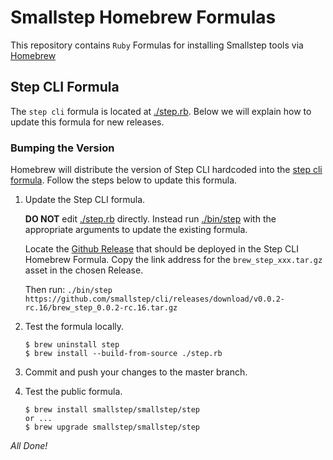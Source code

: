 # Smallstep Homebrew Formulas

This repository contains `Ruby` Formulas for installing Smallstep tools via
[Homebrew](https://brew.sh/)

## Step CLI Formula

The `step cli` formula is located at [./step.rb](./step.rb). Below we will
explain how to update this formula for new releases.

### Bumping the Version

Homebrew will distribute the version of Step CLI hardcoded into the
[step cli formula](./step.rb). Follow the steps below to update this formula.

1. Update the Step CLI formula.

    **DO NOT** edit [./step.rb](./step.rb) directly. Instead run [./bin/step](./bin/step)
    with the appropriate arguments to update the existing formula.

    Locate the [Github Release](https://github.com/smallstep/cli/releases) that should
    be deployed in the Step CLI Homebrew Formula. Copy the link address for the
    `brew_step_xxx.tar.gz` asset in the chosen Release.

    Then run:
        ```
        ./bin/step https://github.com/smallstep/cli/releases/download/v0.0.2-rc.16/brew_step_0.0.2-rc.16.tar.gz
        ```

2. Test the formula locally.

    ```
    $ brew uninstall step
    $ brew install --build-from-source ./step.rb
    ```

3. Commit and push your changes to the master branch.

4. Test the public formula.

    ```
    $ brew install smallstep/smallstep/step
    or ...
    $ brew upgrade smallstep/smallstep/step
    ```

*All Done!*
